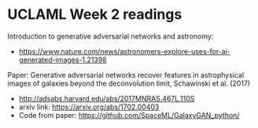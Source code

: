 # UCLAML Week 2 readings

Introduction to generative adversarial networks and astronomy:
- https://www.nature.com/news/astronomers-explore-uses-for-ai-generated-images-1.21398

Paper: Generative adversarial networks recover features in astrophysical images of galaxies beyond the deconvolution limit, Schawinski et al. (2017)
- http://adsabs.harvard.edu/abs/2017MNRAS.467L.110S
- arxiv link: https://arxiv.org/abs/1702.00403
- Code from paper: https://github.com/SpaceML/GalaxyGAN_python/
